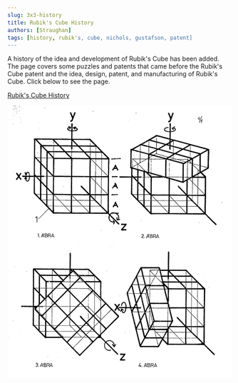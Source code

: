```yaml
---
slug: 3x3-history
title: Rubik's Cube History
authors: [Straughan]
tags: [history, rubik's, cube, nichols, gustafson, patent]
---
```


A history of the idea and development of Rubik's Cube has been added. The page covers some puzzles and patents that came before the Rubik's Cube patent and the idea, design, patent, and manufacturing of Rubik's Cube. Click below to see the page.

[Rubik's Cube History](https://www.cubinghistory.com/3x3/3x3History)

![Rubik's Cube Patent](./Rubik1.png)